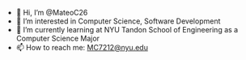 - 👋 Hi, I’m @MateoC26
- 👀 I’m interested in Computer Science, Software Development
- 🌱 I’m currently learning at NYU Tandon School of Engineering as a Computer Science Major
- 📫 How to reach me: MC7212@nyu.edu

<!---
MateoC26/MateoC26 is a ✨ special ✨ repository because its `README.md` (this file) appears on your GitHub profile.
You can click the Preview link to take a look at your changes.
--->
